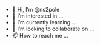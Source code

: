 - 👋 Hi, I’m @ns2pole
- 👀 I’m interested in ...
- 🌱 I’m currently learning ...
- 💞️ I’m looking to collaborate on ...
- 📫 How to reach me ...

<!---
ns2pole/ns2pole is a ✨ special ✨ repository because its `README.md` (this file) appears on your GitHub profile.
You can click the Preview link to take a look at your changes.
--->
